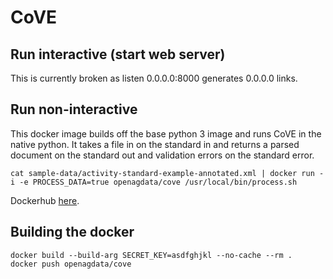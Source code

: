 # CoVE

## Run interactive (start web server)

   This is currently broken as listen 0.0.0.0:8000 generates 0.0.0.0 links.

## Run non-interactive

This docker image builds off the base python 3 image and runs CoVE in the native python.  It takes a file in on the standard in and returns a parsed document on the standard out and validation errors on the standard error.

    cat sample-data/activity-standard-example-annotated.xml | docker run -i -e PROCESS_DATA=true openagdata/cove /usr/local/bin/process.sh

Dockerhub [here](https://hub.docker.com/r/openagdata/cove/).

## Building the docker

    docker build --build-arg SECRET_KEY=asdfghjkl --no-cache --rm .
    docker push openagdata/cove
